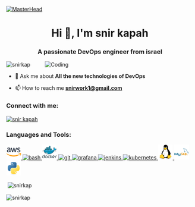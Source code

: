 [![MasterHead](https://thumbs.dreamstime.com/z/devops-banner-concept-has-steps-to-analyze-such-as-plan-code-build-operate-deploy-test-monitor-release-software-251835110.jpg?w=992)](https://rishavchanda.io)
<h1 align="center">Hi 👋, I'm snir kapah</h1>
<h3 align="center">A passionate DevOps engineer from israel</h3>
<img align="right" alt="Coding" width="400" src="https://ticvic.com/wp-content/uploads/2023/02/why-ticvic.gif">
<p align="left"> <img src="https://komarev.com/ghpvc/?username=snirkap&label=Profile%20views&color=0e75b6&style=flat" alt="snirkap" /> </p>

- 💬 Ask me about **All the new technologies of DevOps**

- 📫 How to reach me **snirwork1@gmail.com**

<h3 align="left">Connect with me:</h3>
<p align="left">
<a href="https://linkedin.com/in/snir kapah" target="blank"><img align="center" src="https://raw.githubusercontent.com/rahuldkjain/github-profile-readme-generator/master/src/images/icons/Social/linked-in-alt.svg" alt="snir kapah" height="30" width="40" /></a>
</p>

<h3 align="left">Languages and Tools:</h3>
<p align="left"> <a href="https://aws.amazon.com" target="_blank" rel="noreferrer"> <img src="https://raw.githubusercontent.com/devicons/devicon/master/icons/amazonwebservices/amazonwebservices-original-wordmark.svg" alt="aws" width="40" height="40"/> </a> <a href="https://www.gnu.org/software/bash/" target="_blank" rel="noreferrer"> <img src="https://www.vectorlogo.zone/logos/gnu_bash/gnu_bash-icon.svg" alt="bash" width="40" height="40"/> </a> <a href="https://www.docker.com/" target="_blank" rel="noreferrer"> <img src="https://raw.githubusercontent.com/devicons/devicon/master/icons/docker/docker-original-wordmark.svg" alt="docker" width="40" height="40"/> </a> <a href="https://git-scm.com/" target="_blank" rel="noreferrer"> <img src="https://www.vectorlogo.zone/logos/git-scm/git-scm-icon.svg" alt="git" width="40" height="40"/> </a> <a href="https://grafana.com" target="_blank" rel="noreferrer"> <img src="https://www.vectorlogo.zone/logos/grafana/grafana-icon.svg" alt="grafana" width="40" height="40"/> </a> <a href="https://www.jenkins.io" target="_blank" rel="noreferrer"> <img src="https://www.vectorlogo.zone/logos/jenkins/jenkins-icon.svg" alt="jenkins" width="40" height="40"/> </a> <a href="https://kubernetes.io" target="_blank" rel="noreferrer"> <img src="https://www.vectorlogo.zone/logos/kubernetes/kubernetes-icon.svg" alt="kubernetes" width="40" height="40"/> </a> <a href="https://www.linux.org/" target="_blank" rel="noreferrer"> <img src="https://raw.githubusercontent.com/devicons/devicon/master/icons/linux/linux-original.svg" alt="linux" width="40" height="40"/> </a> <a href="https://www.mysql.com/" target="_blank" rel="noreferrer"> <img src="https://raw.githubusercontent.com/devicons/devicon/master/icons/mysql/mysql-original-wordmark.svg" alt="mysql" width="40" height="40"/> </a> <a href="https://www.python.org" target="_blank" rel="noreferrer"> <img src="https://raw.githubusercontent.com/devicons/devicon/master/icons/python/python-original.svg" alt="python" width="40" height="40"/> </a> </p>

<p>&nbsp;<img align="center" src="https://github-readme-stats.vercel.app/api?username=snirkap&show_icons=true&locale=en" alt="snirkap" /></p>

<p><img align="center" src="https://github-readme-streak-stats.herokuapp.com/?user=snirkap&" alt="snirkap" /></p>
